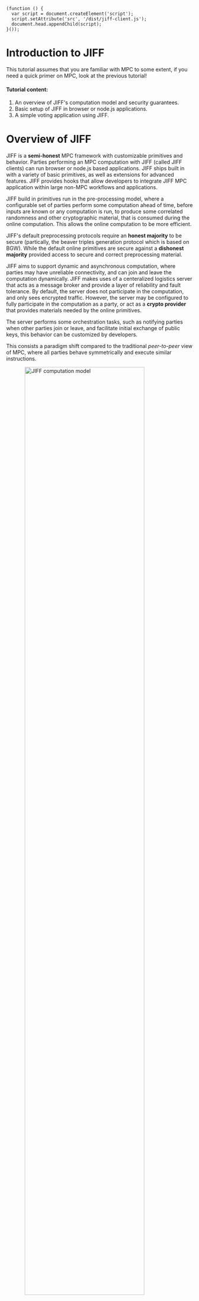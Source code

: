 ```neptune[language=javascript,inject=true]
(function () {
  var script = document.createElement('script');
  script.setAttribute('src', '/dist/jiff-client.js');
  document.head.appendChild(script);
}());
```

# Introduction to JIFF

This tutorial assumes that you are familiar with MPC to some extent, if you need a quick primer on MPC, look at the previous tutorial!

#### Tutorial content:

1. An overview of JIFF's computation model and security guarantees.
2. Basic setup of JIFF in browser or node.js applications.
3. A simple voting application using JIFF.

# Overview of JIFF

JIFF is a **semi-honest** MPC framework with customizable primitives and behavior. Parties performing an MPC computation with JIFF (called JIFF clients)
can run browser or node.js based applications. JIFF ships built in with a variety of basic primitives, as well as extensions for advanced features.
JIFF provides hooks that allow developers to integrate JIFF MPC application within large non-MPC workflows and applications.

JIFF build in primitives run in the pre-processing model, where a configurable set of parties perform some computation ahead of time, before inputs
are known or any computation is run, to produce some correlated randomness and other cryptographic material, that is consumed during the online computation.
This allows the online computation to be more efficient.

JIFF's default preprocessing protocols require an **honest majority** to be secure (partically, the beaver triples generation protocol which is based on BGW).
While the default online primitives are secure against a **dishonest majority** provided access to secure and correct preprocessing material.

JIFF aims to support dynamic and asynchronous computation, where parties may have unreliable connectivity, and can join and leave the computation
dynamically. JIFF makes uses of a centeralized logistics server that acts as a message broker and provide a layer of reliability and fault tolerance.
By default, the server does not participate in the computation, and only sees encrypted traffic. However, the server may be configured
to fully participate in the computation as a party, or act as a **crypto provider** that provides materials needed by the online primitives.

The server performs some orchestration tasks, such as notifying parties when other parties join or leave, and facilitate initial exchange of public
keys, this behavior can be customized by developers.

This consists a paradigm shift compared to the traditional _peer-to-peer_ view of MPC, where all parties behave symmetrically and execute similar instructions.

<img src="./static/images/jiff-server.png" alt="JIFF computation model" style="width: 80%; max-width: 1400px; margin-left: auto; margin-right: auto; display: block;"/>

# Why Use JIFF?
Good reasons to use JIFF:

1. You want to use MPC, but you want your application to run in a web stack (on browsers, servers, and/or mobile phones).
2. You want to use MPC, but you do not want to re-write all primitives from scratch!
3. You want to use MPC with many many parties.
4. You want to use MPC without becoming a cryptography expert or learning a bunch of domain specific languages.
5. Because it is cool!

Do not use JIFF if:
1. You do not need MPC.
2. If your desired output leaks a lot of sensitive information about the inputs! Use JIFF with differential privacy!

# Basic JIFF Setup

# Installing JIFF
We have not published the recent version of JIFF to NPM yet. Expect v1.0 to be released in October 2019!

Until JIFF is on NPM, you will have to clone the JIFF repo, and install all dependencies.
```command-line
git clone https://github.com/multiparty/jiff
cd jiff
git checkout docs # to use the documentation branch!
npm install # to install all dependencies
```

# Setting up the Server
First, we must setup a JIFF server. We use the standard **http** node.js module, with **express** on top, but other libraries will work too!

The same server can be re-used to serve the application and static files if desired.

```javascript
var express = require('express');
var app = express();
var server = require('http').Server(app);

app.use('/lib', express.static('/path/to/jiff/lib'));
app.use('/', express.static('/path/to/application/index'));
...

http.listen(9111, function() {
  console.log('listening on 9111');
});
```

Then we setup a JIFF server on top of our running http server.
```neptune[title=Server,env=server]
var JIFFServer = require('../../../../../lib/jiff-server.js'); // replace this with your actual path to jiff-server.js
var jiffServer = new JIFFServer(server, { logs:true });
console.log('Server is running on port 9111');
```

## Defining a JIFF Client
Next, we define our JIFF clients. These clients can be either browser-based or node.js-based.

First, we must include the appropriate JIFF client library. All its dependencies (sockets.io and libsodium-wrappers) are 
bundled within it. The tutorial already has these files included.

```neptune[title=Browser,language=html,frame=frame1]
<script src="/dist/jiff-client.js"></script> <!-- exposes global object 'JIFFClient' -->
```

```neptune[title=Node,frame=frame1]
var JIFFClient = require('../../lib/jiff-client');
```

```neptune[inject=true]
setTimeout(function () {
  var icon = document.getElementById('frame1').getElementsByClassName('fa-play')[0];
  icon.parentNode.removeChild(icon);
}, 2000);
```

Next, the client must connect to the server. This requires passing three parameters: the server's URL, the computation id (which identifies the computation
in case multiple computations are served by the same server), and any additional options.

Several options can be provided to JIFF to customize the created client instance, computation, or connection. Noteably, client code can provide
the total expected party count, the preferred party id, as well as public keys for any subset of parties if known.
All these are optional. The server will attempt to fill in any unprovided options dynamically.


```neptune[title=Party&nbsp;1,frame=frame2,scope=1]
function onConnect() {
  console.log('All parties connected!');
}

var options = { party_count: 3, crypto_provider: true, onConnect: onConnect };
var jiffClient = new JIFFClient('http://localhost:9111', 'our-setup-application', options);
```

```neptune[title=Party&nbsp;2,frame=frame2,scope=2]
function onConnect() {
  console.log('All parties connected!');
}

var options = { party_count: 3, crypto_provider: true, onConnect: onConnect };
var jiffClient = new JIFFClient('http://localhost:9111', 'our-setup-application', options);
```

```neptune[title=Party&nbsp;3,frame=frame2,scope=3]
function onConnect() {
  console.log('All parties connected!');
}

var options = { party_count: 3, crypto_provider: true, onConnect: onConnect };
var jiffClient = new JIFFClient('http://localhost:9111', 'our-setup-application', options);
```

## Our first application: voting

Now that all the parties are setup, they can perform some interesting computation.

We will use voting as a running example in this tutorial.

Assume the three parties are friends that want to see what their favorite type of beer is, without revealing which one is their individual preference.

Let us assume we have 4 options: IPA, Lager, Stout, and Pilsner. (It is the opinion of JIFF that these are the only 4 legitimate types of beer)

We can think of this voting program as a sum over each option, where the input of every party is a 1 for the prefered option, and 0 for all other options.

```neptune[title=Party&nbsp;1,frame=frame3,scope=1]
var options = ['IPA', 'Lager', 'Stout', 'Pilsner'];
var input = [1, 0, 0, 0];

jiffClient.wait_for([1, 2, 3], function () {
  var results = [];
  for (var i = 0; i < options.length; i++) {
    var ithOptionShares = jiffClient.share(input[i]);
    var ithOptionResult = ithOptionShares[1].sadd(ithOptionShares[2]).sadd(ithOptionShares[3]);
    results.push(jiffClient.open(ithOptionResult));
  }

  Promise.all(results).then(function (results) {
    console.log('options', options);
    console.log('results', results);
  });
});
```

```neptune[title=Party&nbsp;2,frame=frame3,scope=2]
var options = ['IPA', 'Lager', 'Stout', 'Pilsner'];
var input = [1, 0, 0, 0];

jiffClient.wait_for([1, 2, 3], function () {
  var results = [];
  for (var i = 0; i < options.length; i++) {
    var ithOptionShares = jiffClient.share(input[i]);
    var ithOptionResult = ithOptionShares[1].sadd(ithOptionShares[2]).sadd(ithOptionShares[3]);
    results.push(jiffClient.open(ithOptionResult));
  }

  Promise.all(results).then(function (results) {
    console.log('options', options);
    console.log('results', results);
  });
});
```

```neptune[title=Party&nbsp;3,frame=frame3,scope=3]
var options = ['IPA', 'Lager', 'Stout', 'Pilsner'];
var input = [0, 1, 0, 0];

jiffClient.wait_for([1, 2, 3], function () {
  var results = [];
  for (var i = 0; i < options.length; i++) {
    var ithOptionShares = jiffClient.share(input[i]);
    var ithOptionResult = ithOptionShares[1].sadd(ithOptionShares[2]).sadd(ithOptionShares[3]);
    results.push(jiffClient.open(ithOptionResult));
  }

  Promise.all(results).then(function (results) {
    console.log('options', options);
    console.log('results', results);
  });
});
```

Let us dive a bit deeper into this code. There are three jiff functions of interest that were used: *share*, *sadd*, and *open*.

The first and last function are JIFF's built in implementation of Shamir secret sharing share and reconstruct function from the previous tutorial.

### The _share_ function

The share function serves two purposes: (1) sharing the given input using shamir secret share with the parties (2) receiving a share from each party for its input.
Therefore, it corresponds to a share synchronization point between all parties. This design choice is inspired by our experience, demonstrating that a share operation
rarely involves one party.

The share function takes several optional parameters that can help customize its behavior.

```neptune[title=Share,scope=1,frame=frame4]
console.log(jiffClient.share.toString().split('\n')[0]);
```

JIFF's documentation explain what these parameters mean.

```neptune[inject=true,language=html]
<img src="/static/images/share-docs.png" alt="JIFF documentation for the share function" style="width: 100%; margin-left: auto; margin-right: auto; display: block;"></img>
```

### JIFF's _SecretShare_ objects

The share function returns a map between party id and an object representing its share. These objects are called **SecretShare** objects. They wrap
the value of the share, and provide primitives to operate on it, such as _.sadd_ function for adding shares.

Additionally, because a share typically requires communication to be created, and because Javascript is single-threaded, the communication must be done asynchronously.
Hence, the value of the share cannot be accessed until later on. SecretShare objects include a promise that gets resolved when that value is available.
All operations on that SecretShare are scheduled to execute after the promise is resolved.

```neptune[title=Party&nbsp;1,frame=frame5,scope=1]
var shares = jiffClient.share(10, 2, [1, 2], [1, 2]);
console.log(Object.keys(shares));
console.log(shares[1].toString());
console.log(shares[2].toString(), shares[2].value.toString());
shares[2].wThen(function (value) {
  console.log('share resolved with value', value);
});
```
```neptune[title=Party&nbsp;2,frame=frame5,scope=2]
var shares = jiffClient.share(5, 2, [1, 2], [1, 2]);
```

### The _open_ function

Similar to share, the open function represents another synchronization point between parties. By default, a call to open refreshes (e.g. rerandomizes)
the SecretShare, and broadcasts it to all parties that holds an instance of that share. This can be customized as the open function also takes optional
arguments.

Because open involves asynchronous communication, a promise to the actual result is returned, which will be resolved when the result is available.

```neptune[title=Party&nbsp;1,frame=frame6,scope=1]
console.log(jiffClient.open.toString().split('\n')[0]);
var promise = jiffClient.open(shares[1], [1, 3]);
console.log(promise.toString());
promise.then(function (result) {
  console.log(result);
});
```
```neptune[title=Party&nbsp;2,frame=frame6,scope=2]
var promise = jiffClient.open(shares[1], [1, 3]);
console.log(promise == null);
```
```neptune[title=Party&nbsp;3,frame=frame6,scope=3]
// party 3 did not receive a share of this input, but it can still receive the output
// by calling receive_open!
var promise = jiffClient.receive_open([1, 2], [1, 3]);
console.log(promise.toString());
promise.then(function (result) {
  console.log(result);
});
```

### Asymmetry and Tradeoffs
In the last few code snippets, we already began to see how JIFF can be used asymmetrically. As input shares may be shared between
different subsets of parties, and parties code can be different acording to their role and capabilities. JIFF provides more highlevel
supports for asymmetry through some of its orchestration APIs (e.g. wait_for), synchronization ids, and high level protocols.

JIFF automatically matches synchronization points between different parties, even when their code may be radically different, using code
and message counters. The automatic ids are sufficient to synchronize correctly when any party's instructions can only be executed in one
possible order (no nesting of promises). For more complex scenarios, developers can manually synchronize by providing unique tags or synchronization
ids to operations that cause communication. The last optional parameter to the *share* function above is an example of such a id.

JIFF attempts to make the code look and feel synchronous, even when the actual implementation is very asynchronous, by using promises and scheduling
callbacks. A side effect of this is having unrestricted parallelism: operations are executed as soon as their promises are resolved, even when that
may cause operations to run in an order different to that of the code. This ensures minimal rounds of communication.

However, in the worst case, this may lead to the construction of a promises-dependence graph (e.g. promise circuit) of size equal to the
actual computation (as opposed to its code). All these promises and callbacks are stored in memory, which can lead to extreme use of memory
in large computations. In cases like that, a tradeoff must be made between space and time, by building parts of the graph only after previous parts
are completed, reducing the parallelism and memory usage.

### JIFF API Documentation

All of the public API of JIFF is documented using jsdocs. Including explanation of when and how to use the API, and example usage.

The docs are available in the /docs directory within the JIFF repo. Documentation for a specific version or branch of JIFF can be automatically generated,
by running the following command inside the repository in the desired branch or version commit.
```command-line
npm run gen-docs
```

# What's next?

The voting example demonstrated above has several problems: a cheating party can provide bad inputs, for example it may vote for multiple options,
or provide more than a single vote for one options. This is a common problem with MPC, as inputs are kept private. Any input sanitization code must be
implemented under MPC so that input privacy is preserved.

Additionally, the output of the vote itself leaks a lot of information. Consider the view of the third party. It knows the value of its vote ('Lager'), and
it knows the output, in particular, that two votes were cast for 'IPA'. Therefore, the two other parties must have voted for IPA. This is not the cases
for the first two parties, as they cannot be sure which party voted for 'Lager', as all possibilites are equally likely with their view, by MPC's security guarantees.

We address these two issues in the next tutorial.

